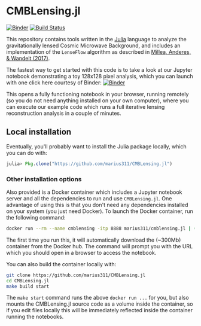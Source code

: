 # CMBLensing.jl

[![Binder](https://mybinder.org/badge.svg)](https://mybinder.org/v2/gh/marius311/CMBLensing.jl/master?filepath=nb%2Fjointmax_128example%2Fjointmax_128example.ipynb)
[![Build Status](https://travis-ci.org/marius311/CMBLensing.jl.svg?branch=master)](https://travis-ci.org/marius311/CMBLensing.jl)


This repository contains tools written in the [Julia](https://julialang.org/) language to analyze the gravitationally lensed Cosmic Microwave Background, and includes an implementation of the `LenseFlow`  algorithm as described in [Millea, Anderes, & Wandelt (2017)](https://arxiv.org/abs/1708.06753). 

The fastest way to get started with this code is to take a look at our Jupyter notebook demonstrating a toy 128x128 pixel analysis, which you can launch with one click here courtesy of Binder: [![Binder](https://mybinder.org/badge.svg)](https://mybinder.org/v2/gh/marius311/CMBLensing.jl/master?filepath=nb%2Fjointmax_128example%2Fjointmax_128example.ipynb)

This opens a fully functioning notebook in your browser, running remotely (so you do not need anything installed on your own computer), where you can execute our example code which runs a full iterative lensing reconstruction analysis in a couple of minutes.


## Local installation

Eventually, you'll probably want to install the Julia package locally, which you can do with:

```julia
julia> Pkg.clone("https://github.com/marius311/CMBLensing.jl")
```

### Other installation options

Also provided is a Docker container which includes a Jupyter notebook server and all the dependencies to run and use `CMBLensing.jl`. One advantage of using this is that you don't need any dependencies installed on your system (you just need Docker). To launch the Docker container, run the following command:

```sh
docker run --rm --name cmblensing -itp 8888 marius311/cmblensing.jl | (sleep 1 && sed -e "s/localhost/$(docker inspect --format '{{ .NetworkSettings.IPAddress }}' cmblensing)/g")
```

The first time you run this, it will automatically download the (~300Mb) container from the Docker hub. The command will prompt you with the URL which you should open in a browser to access the notebook.

You can also build the container locally with:

```sh
git clone https://github.com/marius311/CMBLensing.jl
cd CMBLensing.jl
make build start
```

The `make start` command runs the above `docker run ...` for you, but also mounts the CMBLensing.jl source code as a volume inside the container, so if you edit files locally this will be immediately reflected inside the container running the notebooks. 
